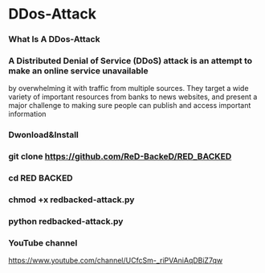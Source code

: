# DDos-Attack 
### What Is A DDos-Attack

### A Distributed Denial of Service (DDoS) attack is an attempt to make an online service unavailable 
by overwhelming it with traffic from multiple sources. They target a wide variety of important resources
from banks to news websites, and present a major challenge to making sure people can publish and access important information

### Dwonload&Install

### git clone https://github.com/ReD-BackeD/RED_BACKED

### cd RED BACKED

### chmod +x redbacked-attack.py

### python redbacked-attack.py

### YouTube channel 

https://www.youtube.com/channel/UCfcSm-_riPVAniAqDBiZ7qw
